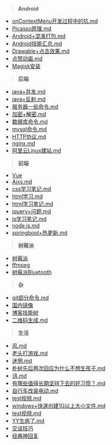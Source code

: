 > **Android**

* [onContextMenu开发过程中的坑.md](onContextMenu开发过程中的坑.md)
* [Picasso原理.md](Picasso原理.md)
* [Android+混淆打包.md](Android+混淆打包.md)
* [Android技能汇总.md](Android技能汇总.md)
* [Drawable+点击效果.md](Drawable+点击效果.md)
* [点赞动画.md](点赞动画.md)
* [Magisk安装](Magisk安装.md)

> **后端**

* [java+并发.md](java+并发.md)
* [java+反射.md](java+反射.md)
* [服务器一些命令.md](服务器一些命令.md)
* [加密+解密.md](加密+解密.md)
* [数据库命令.md](数据库命令.md)
* [mysql命令.md](mysql命令.md)
* [HTTP协议.md](HTTP协议.md)
* [nginx.md](nginx.md)
* [阿里云Linux建站.md](阿里云Linux建站.md)

> **前端**

* [Vue](Vue.md)
* [Ajxs.md](Ajxs.md)
* [css学习笔记.md](css学习笔记.md)
* [html学习.md](html学习.md)
* [html学习笔记.md](html学习笔记.md)
* [jquery+问题.md](jquery+问题.md)
* [js学习笔记.md](js学习笔记.md)
* [node.js.md](node.js.md)
* [springboot+热更新.md](springboot+热更新.md)

> **树莓派**

* [树莓派](树莓派.md)
* [ffmpeg](ffmpeg.md)
* [树莓派Bluetooth](树莓派Bluetooth.md)

> **杂**

* [git部分命令.md](git部分命令.md)
* [国内镜像](国内镜像.md)
* [博客技能树](博客技能树.md)
* [二维码生成.md](二维码生成.md)

> **生活**

* [风.md](风.md)
* [老头打游戏.md](老头打游戏.md)
* [迷惘.md](迷惘.md)
* [朴树先后两次回应为什么不想生孩子.md](朴树先后两次回应为什么不想生孩子.md)
* [诗.md](诗.md)
* [有哪些值得长期坚持下去的好习惯？.md](有哪些值得长期坚持下去的好习惯？.md)
* [自行车改装电动.md](自行车改装电动.md)
* [test视频.md](test视频.md)
* [windows+快速创建1G以上大小文件.md](windows+快速创建1G以上大小文件.md)
* [test视频.md](test视频.md)
* [YY生病了.md](YY生病了.md)
* [交谈技巧](交谈技巧.md)
* [经典神回复](经典神回复.md)